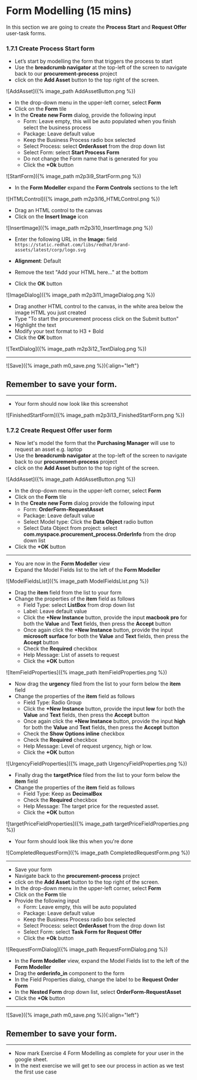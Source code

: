 # Form Modelling (15 mins)

In this section we are going to create the **Process Start** and **Request Offer** user-task forms.

### 1.7.1 Create Process Start form

- Let’s start by modelling the form that triggers the process to start
- Use the **breadcrumb navigator** at the top-left of the screen to navigate back to our **procurement-process** project
- click on the **Add Asset** button to the top right of the screen.

![AddAsset]({% image_path AddAssetButton.png %})

- In the drop-down menu in the upper-left corner, select **Form**
- Click on the **Form** tile
- In the **Create new Form** dialog, provide the following input
  - Form: Leave empty, this will be auto populated when you finish select the business process
  - Package: Leave default value
  - Keep the Business Process radio box selected
  - Select Process: select **OrderAsset** from the drop down list
  - Select Form: select **Start Process Form**
  - Do not change the Form name that is generated for you
  - Click the **+Ok** button

![StartForm]({% image_path m2p3i9_StartForm.png %})
- In the **Form Modeller** expand the **Form Controls** sections to the left

![HTMLControl]({% image_path m2p3i16_HTMLControl.png %})

- Drag an HTML control to the canvas
- Click on the **Insert Image** icon

![InsertImage]({% image_path m2p3i10_InsertImage.png %})
- Enter the following URL in the **Image:** field
`https://static.redhat.com/libs/redhat/brand-assets/latest/corp/logo.svg`

- **Alignment**: Default
- Remove the text "Add your HTML here..." at the bottom
- Click the **OK** button

![ImageDialog]({% image_path m2p3i11_ImageDialog.png %})

- Drag another HTML control to the canvas, in the white area below the image HTML you just created
- Type "To start the procurement process click on the Submit button"
- Highlight the text
- Modify your text format to H3 + Bold
- Click the **OK** button

![TextDialog]({% image_path m2p3i12_TextDialog.png %})

---
![Save]({% image_path m0_save.png %}){:align="left"}

Remember to save your form.
---

---

- Your form should now look like this screenshot

![FinishedStartForm]({% image_path m2p3i13_FinishedStartForm.png %})


### 1.7.2 Create Request Offer user form

- Now let's model the form that the **Purchasing Manager** will use to request an asset e.g. laptop
- Use the **breadcrumb navigator** at the top-left of the screen to navigate back to our **procurement-process** project
- click on the **Add Asset** button to the top right of the screen.

![AddAsset]({% image_path AddAssetButton.png %})

- In the drop-down menu in the upper-left corner, select **Form**
- Click on the **Form** tile
- In the **Create new Form** dialog provide the following input
  - Form: **OrderForm-RequestAsset**
  - Package: Leave default value
  - Select Model type: Click the **Data Object** radio button
  - Select Data Object from project: select **com.myspace.procurement_process.OrderInfo** from the drop down list
- Click the **+OK** button

---

- You are now in the **Form Modeller** view
- Expand the Model Fields list to the left of the **Form Modeller**

![ModelFieldsList]({% image_path ModelFieldsList.png %})

- Drag the **item** field from the list to your form
- Change the properties of the **item** field as follows
  - Field Type: select **ListBox** from drop down list
  - Label: Leave default value
  - Click the **+New Instance** button, provide the input **macbook pro** for both the **Value** and **Text** fields, then press the **Accept** button
  - Once again click the **+New Instance** button, provide the input **microsoft surface** for both the **Value** and **Text** fields, then press the **Accept** button
  - Check the **Required** checkbox
  - Help Message: List of assets to request
  - Click the **+OK** button

![ItemFieldProperties]({% image_path ItemFieldProperties.png %})

- Now drag the **urgency** filed from the list to your form below the **item** field
- Change the properties of the **item** field as follows
  - Field Type: Radio Group
  - Click the **+New Instance** button, provide the input **low** for both the **Value** and **Text** fields, then press the **Accept** button
  - Once again click the **+New Instance** button, provide the input **high** for both the **Value** and **Text** fields, then press the **Accept** button
  - Check the **Show Options inline** checkbox
  - Check the **Required** checkbox
  - Help Message: Level of request urgency, high or low.
  - Click the **+OK** button

![UrgencyFieldProperties]({% image_path UrgencyFieldProperties.png %})

- Finally drag the **targetPrice** filed from the list to your form below the **item** field
- Change the properties of the **item** field as follows
  - Field Type: Keep as **DecimalBox**
  - Check the **Required** checkbox
  - Help Message: The target price for the requested asset.
  - Click the **+OK** button

![targetPriceFieldProperties]({% image_path targetPriceFieldProperties.png %})

- Your form should look like this when you're done

![CompletedRequestForm]({% image_path CompletedRequestForm.png %})

---

- Save your form
- Navigate back to the **procurement-process** project
- click on the **Add Asset** button to the top right of the screen.
- In the drop-down menu in the upper-left corner, select **Form**
- Click on the **Form** tile
- Provide the following input
  - Form: Leave empty, this will be auto populated
  - Package: Leave default value
  - Keep the Business Process radio box selected
  - Select Process: select **OrderAsset** from the drop down list
  - Select Form: select **Task Form for Request Offer**
  - Click the **+Ok** button

![RequestFormDialog]({% image_path RequestFormDialog.png %})

- In the **Form Modeller** view, expand the Model Fields list to the left of the **Form Modeller**
- Drag the **orderinfo_in** component to the form
- In the Field Properties dialog, change the label to be **Request Order Form**
- In the **Nested Form** drop down list, select **OrderForm-RequestAsset**
- Click the **+Ok** button

---
![Save]({% image_path m0_save.png %}){:align="left"}

Remember to save your form.
---

---

- Now mark Exercise 4 Form Modelling as complete for your user in the google sheet.
- In the next exercise we will get to see our process in action as we test the first use case
